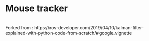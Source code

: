 # Mouse tracker
<br/>
Forked from : https://ros-developer.com/2019/04/10/kalman-filter-explained-with-python-code-from-scratch/#google_vignette
<br/>
